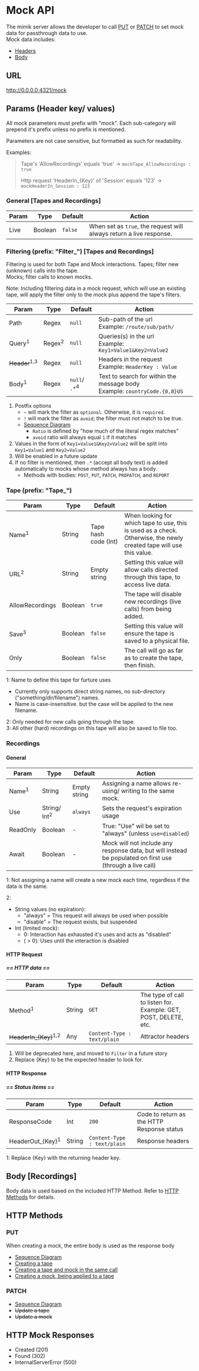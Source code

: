 # Mock API
The mimik server allows the developer to call [PUT](#put) or [PATCH](#patch) to set mock data for passthrough data to use.<br>
Mock data includes:
- [Headers](#params)
- [Body](#body)

## URL
http://0.0.0.0:4321/mock

## Params (Header key/ values)
All mock parameters must prefix with "mock".
Each sub-category will prepend it's prefix unless no prefix is mentioned.

Parameters are not case sensitive, but formatted as such for readability.

Examples:
> Tape's 'AllowRecordings' equals 'true' -> `mockTape_AllowRecordings : true`
>
> Http request 'HeaderIn_{Key}' of 'Session' equals '123' -> `mockHeaderIn_Session : 123`

### General [Tapes and Recordings]
| Param | Type    | Default | Action |
|-------|---------|---------|--------|
| Live  | Boolean | `false` | When set as `true`, the request will always return a live response. |

### Filtering (prefix: "Filter_") [Tapes and Recordings]
Filtering is used for both Tape and Mock interactions.
Tapes; filter new (unknown) calls into the tape.<br>
Mocks; filter calls to known mocks.<br>

Note: Including filtering data in a mock request, which will use an existing tape, 
will apply the filter only to the mock plus append the tape's filters.
<br>

| Param | Type  | Default | Action |
|-------|-------|---------|--------|
| Path  | Regex | `null`  | Sub-path of the url<br> Example: `/route/sub/path/` |
| Query<sup>1</sup> | Regex<sup>2</sup> | `null`| Queries(s) in the url<br> Example: `Key1=Value1&Key2=Value2` |
| ~~Header~~<sup>1,3</sup> | Regex | `null` | Headers in the request<br>Example: `HeaderKey : Value`|
| Body<sup>1</sup> | Regex | `null`/ `.*`<sup>4</sup> | Text to search for within the message body<br> Example: `countryCode.{0,8}US` |

1. Postfix options
   - `~` will mark the filter as `optional`. Otherwise, it is `required`.
   - `!` will mark the filter as `avoid`; the filter must not match to be true.
   - [Sequence Diagram](actionCharts.md#requestattractors-mockfilter_filter)
     - `Ratio` is defined by "how much of the literal regex matches"
     - `avoid` ratio will always equal `1` if it matches
2. Values in the form of `Key1=Value1&Key2=Value2` will be split into `Key1=Value1` and `Key2=Value2`<br>
3. Will be enabled in a future update
4. If no filter is mentioned, then `.*` (accept all body text) is added automatically to mocks whose method always has a body.
   - Methods with bodies: `POST`, `PUT`, `PATCH`, `PROPATCH`, and `REPORT`

### Tape (prefix: "Tape_")
| Param            | Type    | Default | Action |
|------------------|---------|---------|--------|
| Name<sup>1</sup> | String  | Tape hash code (Int) | When looking for which tape to use, this is used as a check. <br>Otherwise, the newly created tape will use this value.  |
| URL<sup>2</sup>  | String  | Empty string    | Setting this value will allow calls directed through this tape, to access live data. |
| AllowRecordings  | Boolean | `true`  | The tape will disable new recordings (live calls) from being added. |
| Save<sup>3</sup> | Boolean | `false` |Setting this value will ensure the tape is saved to a physical file. |
| Only             | Boolean | `false` | The call will go as far as to create the tape, then finish. |

1: Name to define this tape for furture uses<br>
  - Currently only supports direct string names, no sub-directory ("something/dir/filename") names.<br>
  - Name is case-insensitive. but the case will be applied to the new filename.<br>
  
2: Only needed for new calls going through the tape.<br>
3: All other (hard) recordings on this tape will also be saved to file too.

### Recordings
#### General
| Param            | Type        | Default | Action |
|------------------|-------------|--------|--------|
| Name<sup>1</sup> | String | Empty string |Assigning a name allows re-using/ writing to the same mock. | 
| Use          | String/ Int<sup>2</sup> | `always`| Sets the request's expiration usage |
| ReadOnly     | Boolean | - |True: "Use" wil be set to "always" (unless `use=disabled`) |
| Await | Boolean | - | Mock will not include any response data, but will instead be populated on first use (through a live call) |

1: Not assigning a name will create a new mock each time, regardless if the data is the same.

2:
- String values (no expiration):
  - "always" = This request will always be used when possible
  - "disable" = The request exists, but suspended
- Int (limited mock):
  - 0: Interaction has exhausted it's uses and acts as "disabled"
  - ( > 0): Uses until the interaction is disabled

#### HTTP Request
##### == HTTP data ==
| Param        | Type        | Default | Action |
|--------------|-------------|---------|--------|
| Method<sup>1</sup>       | String | `GET` | The type of call to listen for.<br> Example: GET, POST, DELETE, etc. |
| ~~HeaderIn_{Key}~~<sup>1,2</sup> | Any | `Content-Type : text/plain` | Attractor headers |

1. Will be deprecated here, and moved to `Filter` in a future story
2. Replace {Key} to be the expected header to look for.

#### HTTP Response
##### == Status items ==
| Param                       | Type   | Default | Action |
|-----------------------------|--------|---------|--------|
| ResponseCode                | Int    | `200` | Code to return as the HTTP Response status |
| HeaderOut_{Key}<sup>1</sup> | String | `Content-Type : text/plain` |Response headers |

1: Replace {Key} with the returning header key.

## Body [Recordings]
Body data is used based on the included HTTP Method. 
Refer to [HTTP Methods](#http-methods) for details.

## HTTP Methods
### PUT
When creating a mock, the entire body is used as the response body
- [Sequence Diagram](actionCharts.md#put)
- [Creating a tape](examples.md#basic_createtape)
- [Creating a tape and mock in the same call](examples.md#basic_apply)
- [Creating a mock, being applied to a tape](examples.md#basic_retrieve)

### PATCH
- [Sequence Diagram](actionCharts.md#patch)
- ~~Update a tape~~
- ~~Update a mock~~

## HTTP Mock Responses
- Created (201)
- Found (302)
- InternalServerError (500)
